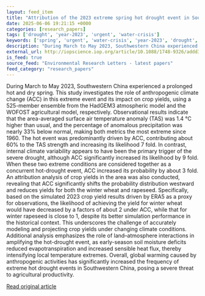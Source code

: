 ```yaml
---
layout: feed_item
title: "Attribution of the 2023 extreme spring hot drought event in Southwest China: meteorological and agricultural perspectives"
date: 2025-06-06 19:21:15 +0000
categories: [research_papers]
tags: ['drought', 'year-2023', 'urgent', 'water-crisis']
keywords: ['spring', 'urgent', 'water-crisis', 'year-2023', 'drought', 'attribution', 'extreme']
description: "During March to May 2023, Southwestern China experienced a prolonged hot and dry spring"
external_url: http://iopscience.iop.org/article/10.1088/1748-9326/addd38
is_feed: true
source_feed: "Environmental Research Letters - latest papers"
feed_category: "research_papers"
---
```


During March to May 2023, Southwestern China experienced a prolonged hot and dry spring. This study investigates the role of anthropogenic climate change (ACC) in this extreme event and its impact on crop yields, using a 525-member ensemble from the HadGEM3 atmospheric model and the WOFOST agricultural model, respectively. Observational results indicate that the area-averaged surface air temperature anomaly (TAS) was 1.4 °C higher than usual, and the percentage of anomalous precipitation was nearly 33% below normal, making both metrics the most extreme since 1960. The hot event was predominantly driven by ACC, contributing about 60% to the TAS strength and increasing its likelihood 7 fold. In contrast, internal climate variability appears to have been the primary trigger of the severe drought, although ACC significantly increased its likelihood by 9 fold. When these two extreme conditions are considered together as a concurrent hot-drought event, ACC increased its probability by about 3 fold. An attribution analysis of crop yields in the area was also conducted, revealing that ACC significantly shifts the probability distribution westward and reduces yields for both the winter wheat and rapeseed. Specifically, based on the simulated 2023 crop yield results driven by ERA5 as a proxy for observations, the likelihood of achieving the yield for winter wheat would have decreased by a factors of about 2 under ACC, while that for winter rapeseed is close to 1, despite its better simulation performance in the historical context. This underscores the challenge of accurately modeling and projecting crop yields under changing climate conditions. Additional analysis emphasizes the role of land–atmosphere interactions in amplifying the hot-drought event, as early-season soil moisture deficits reduced evapotranspiration and increased sensible heat flux, thereby intensifying local temperature extremes. Overall, global warming caused by anthropogenic activities has significantly increased the frequency of extreme hot drought events in Southwestern China, posing a severe threat to agricultural productivity.

[Read original article](http://iopscience.iop.org/article/10.1088/1748-9326/addd38)
